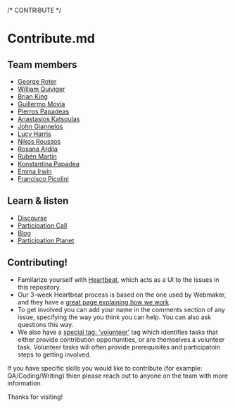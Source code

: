 /* CONTRIBUTE */
# Contribute.md

## Team members
* [George Roter](https://mozillians.org/en-US/u/geroter/)
* [William Quiviger](https://mozillians.org/u/djst/)
* [Brian King](https://mozillians.org/u/kinger/)
* [Guillermo Movia](https://mozillians.org/u/deimidis/)
* [Pierros Papadeas](https://mozillians.org/u/pierros/)
* [Anastasios Katsoulas](https://mozillians.org/en-US/u/akatsoulas/)
* [John Giannelos](https://mozillians.org/en-US/u/jgiannelos/)
* [Lucy Harris](https://mozillians.org/en-US/u/lucyeoh/)
* [Nikos Roussos](https://mozillians.org/en-US/u/comzeradd/)
* [Rosana Ardila](https://mozillians.org/u/rosana/)
* [Rubén Martín](https://mozillians.org/u/nukeador/)
* [Konstantina Papadea](https://mozillians.org/u/couci/)
* [Emma Irwin](https://mozillians.org/u/emmairwin/)
* [Francisco Picolini](https://mozillians.org/u/FrancJP/)

## Learn & listen

* [Discourse](https://discourse.mozilla-community.org/c/participation)
* [Participation Call](https://wiki.mozilla.org/Participation/Meetings) 
* [Blog](https://blog.mozilla.org/community/category/participation/)         
* [Participation Planet](http://planet.mozilla.org/participation/)

## Contributing!

* Familarize yourself with [Heartbeat](https://heartbeat.mozilla.community/), which acts as a UI to the issues in this repository.   
* Our 3-week Heartbeat process is based on the one used by Webmaker, and they have a [great page explaining how we work](http://book.webmaker.org/heartbeats.html).
* To get involved you can add your name in the comments section of any issue, specifying the way you think you can help.  You can also ask questions this way.
* We also have a [special tag: 'volunteer'](https://github.com/mozilla/participation-org/labels/Volunteer%20Task) tag which identifies tasks that either provide contribution opportunities, or are themselves a volunteer task.  Volunteer tasks will often provide prerequisites and participatoin steps to getting involved.

If you have specific skills you would like to contribute (for example: QA/Coding/Writing) thien please reach out to anyone on the team with more information.

Thanks for visiting!
